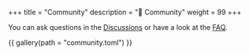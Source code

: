 +++
title = "Community"
description = "📣 Community"
weight = 99
+++

You can ask questions in the [Discussions](https://github.com/rustic-rs/rustic/discussions) or have a look at the
[FAQ](https://rustic.cli.rs/docs/FAQ.html).

{{ gallery(path = "community.toml") }}
